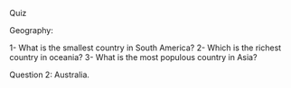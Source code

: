 Quiz 

Geography:

1- What is the smallest country in South America?
2- Which is the richest country in oceania?
3- What is the most populous country in Asia?

Question 2:
 Australia.

